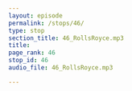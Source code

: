 ```yaml
---
layout: episode
permalink: /stops/46/
type: stop
section_title: 46_RollsRoyce.mp3
title: 
page_rank: 46
stop_id: 46
audio_file: 46_RollsRoyce.mp3

---
```

